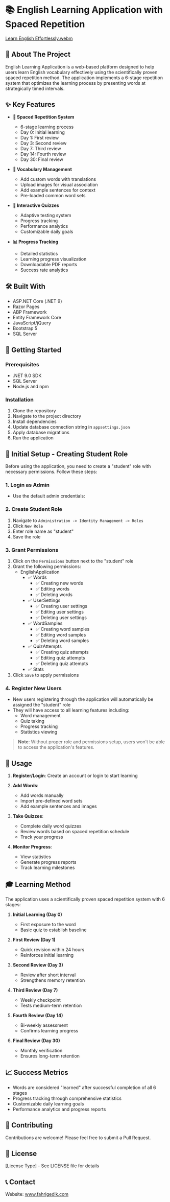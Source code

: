# 📚 English Learning Application with Spaced Repetition

[Learn English Effortlessly.webm](https://github.com/user-attachments/assets/bce95b93-eeff-4954-8ab3-2d134bd17e3d)


## 🎯 About The Project

English Learning Application is a web-based platform designed to help users learn English vocabulary effectively using the scientifically proven spaced repetition method. The application implements a 6-stage repetition system that optimizes the learning process by presenting words at strategically timed intervals.

## ✨ Key Features

- **🔄 Spaced Repetition System**
  - 6-stage learning process
  - Day 0: Initial learning
  - Day 1: First review
  - Day 3: Second review
  - Day 7: Third review
  - Day 14: Fourth review
  - Day 30: Final review

- **📝 Vocabulary Management**
  - Add custom words with translations
  - Upload images for visual association
  - Add example sentences for context
  - Pre-loaded common word sets

- **🎯 Interactive Quizzes**
  - Adaptive testing system
  - Progress tracking
  - Performance analytics
  - Customizable daily goals

- **📊 Progress Tracking**
  - Detailed statistics
  - Learning progress visualization
  - Downloadable PDF reports
  - Success rate analytics

## 🛠️ Built With

- ASP.NET Core (.NET 9)
- Razor Pages
- ABP Framework
- Entity Framework Core
- JavaScript/jQuery
- Bootstrap 5
- SQL Server

## 🚀 Getting Started

### Prerequisites

- .NET 9.0 SDK
- SQL Server
- Node.js and npm

### Installation

1. Clone the repository
2. Navigate to the project directory
3. Install dependencies
4. Update database connection string in `appsettings.json`
5. Apply database migrations
6. Run the application


## 👥 Initial Setup - Creating Student Role

Before using the application, you need to create a "student" role with necessary permissions. Follow these steps:

### 1. Login as Admin
- Use the default admin credentials:
  
### 2. Create Student Role
1. Navigate to `Administration -> Identity Management -> Roles`
2. Click `New Role`
3. Enter role name as "student"
4. Save the role

### 3. Grant Permissions
1. Click on the `Permissions` button next to the "student" role
2. Grant the following permissions:
   - EnglishApplication
     - ✅ Words
       - ✅ Creating new words
       - ✅ Editing words
       - ✅ Deleting words
     - ✅ UserSettings
       - ✅ Creating user settings
       - ✅ Editing user settings
       - ✅ Deleting user settings
     - ✅ WordSamples
       - ✅ Creating word samples
       - ✅ Editing word samples
       - ✅ Deleting word samples
     - ✅ QuizAttempts
       - ✅ Creating quiz attempts
       - ✅ Editing quiz attempts
       - ✅ Deleting quiz attempts
     - ✅ Stats
3. Click `Save` to apply permissions

### 4. Register New Users
- New users registering through the application will automatically be assigned the "student" role
- They will have access to all learning features including:
  - Word management
  - Quiz taking
  - Progress tracking
  - Statistics viewing

> **Note**: Without proper role and permissions setup, users won't be able to access the application's features.




## 📱 Usage

1. **Register/Login**: Create an account or login to start learning

2. **Add Words**: 
   - Add words manually
   - Import pre-defined word sets
   - Add example sentences and images

3. **Take Quizzes**:
   - Complete daily word quizzes
   - Review words based on spaced repetition schedule
   - Track your progress

4. **Monitor Progress**:
   - View statistics
   - Generate progress reports
   - Track learning milestones

## 🎓 Learning Method

The application uses a scientifically proven spaced repetition system with 6 stages:

1. **Initial Learning (Day 0)**
   - First exposure to the word
   - Basic quiz to establish baseline

2. **First Review (Day 1)**
   - Quick revision within 24 hours
   - Reinforces initial learning

3. **Second Review (Day 3)**
   - Review after short interval
   - Strengthens memory retention

4. **Third Review (Day 7)**
   - Weekly checkpoint
   - Tests medium-term retention

5. **Fourth Review (Day 14)**
   - Bi-weekly assessment
   - Confirms learning progress

6. **Final Review (Day 30)**
   - Monthly verification
   - Ensures long-term retention

## 📈 Success Metrics

- Words are considered "learned" after successful completion of all 6 stages
- Progress tracking through comprehensive statistics
- Customizable daily learning goals
- Performance analytics and progress reports

## 🤝 Contributing

Contributions are welcome! Please feel free to submit a Pull Request.

## 📄 License

[License Type] - See LICENSE file for details

## 📞 Contact

Website:  www.fahrigedik.com


